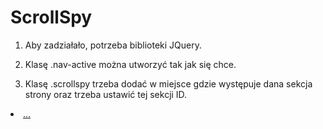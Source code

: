 # ScrollSpy

1. Aby zadziałało, potrzeba biblioteki JQuery.

2. Klasę .nav-active można utworzyć tak jak się chce.

3. Klasę .scrollspy trzeba dodać w miejsce gdzie występuje dana sekcja strony oraz trzeba ustawić tej sekcji ID.

<li class="nav-active"><a href="#ID_sekcji">...</a></li>
